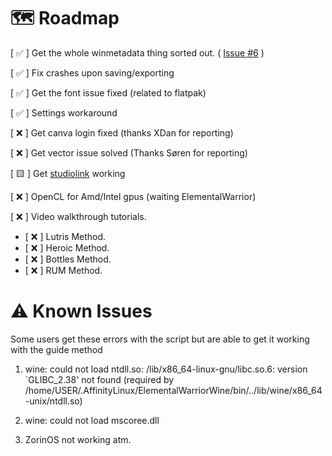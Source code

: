 # 🗺️ Roadmap

[ ✅ ] Get the whole winmetadata thing sorted out. ( [Issue #6](https://github.com/Twig6943/AffinityOnLinux/issues/6) )

[ ✅ ] Fix crashes upon saving/exporting

[ ✅ ] Get the font issue fixed (related to flatpak)

[ ✅ ] Settings workaround

[ ❌ ] Get canva login fixed (thanks XDan for reporting)

[ ❌ ] Get vector issue solved (Thanks Søren for reporting)

[ 🟨 ] Get [studiolink](https://github.com/Twig6943/AffinityOnLinux/issues/25) working

[ ❌ ] OpenCL for Amd/Intel gpus (waiting ElementalWarrior)

[ ❌ ] Video walkthrough tutorials.
 - [ ❌ ] Lutris Method.
 - [ ❌ ] Heroic Method.
 - [ ❌ ] Bottles Method.
 - [ ❌ ] RUM Method.

# ⚠️ Known Issues
Some users get these errors with the script but are able to get it working with the guide method

1. wine: could not load ntdll.so: /lib/x86_64-linux-gnu/libc.so.6: version `GLIBC_2.38' not found (required by /home/USER/.AffinityLinux/ElementalWarriorWine/bin/../lib/wine/x86_64-unix/ntdll.so)

2. wine: could not load mscoree.dll

3. ZorinOS not working atm.
